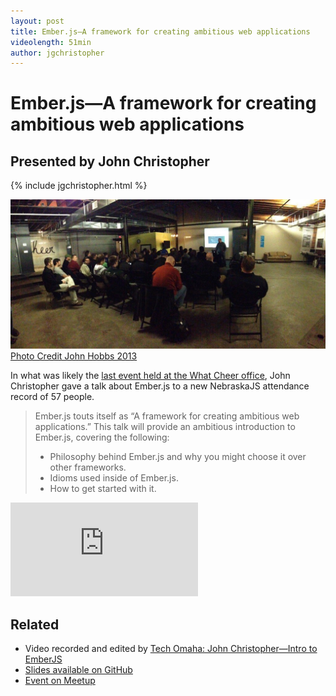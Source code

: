 ```yaml
---
layout: post
title: Ember.js—A framework for creating ambitious web applications
videolength: 51min
author: jgchristopher
---
```


# Ember.js—A framework for creating ambitious web applications

## Presented by John Christopher

{% include jgchristopher.html %}

![A packed room for NebraskaJS](/img/talks/emberjs.jpeg)
[Photo Credit John Hobbs 2013](https://twitter.com/jmhobbs/status/309103100348743680)

In what was likely the [last event held at the What Cheer office](http://www.siliconprairienews.com/2013/03/i-live-in-omaha-creator-john-henry-mller-to-move-to-california), John Christopher gave a talk about Ember.js to a new NebraskaJS attendance record of 57 people.

> Ember.js touts itself as “A framework for creating ambitious web applications.” This talk will provide an ambitious introduction to Ember.js, covering the following:
> 
> * Philosophy behind Ember.js and why you might choose it over other frameworks.
> * Idioms used inside of Ember.js.
> * How to get started with it.

<div class="fluid-width-video-wrapper"><iframe src="http://www.youtube.com/embed/m_TKfIH7JN4" frameborder="0" allowfullscreen></iframe></div>

## Related

* Video recorded and edited by [Tech Omaha: John Christopher—Intro to EmberJS](http://techomaha.com/2013/03/john-christopher-ember-js/)
* [Slides available on GitHub](https://github.com/jgchristopher/nebraskajs-intro-to-ember)
* [Event on Meetup](http://www.meetup.com/nebraskajs/events/97861512/)